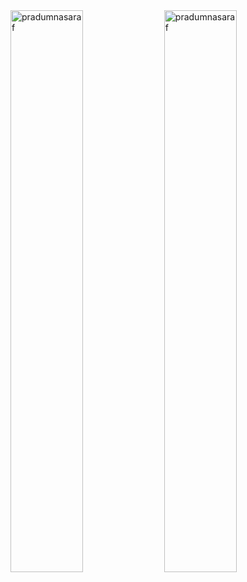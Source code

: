 <img src="https://github-readme-stats.vercel.app/api?username=pradumnasaraf&show_icons=true&locale=en" alt="pradumnasaraf" width="48%"/>

<img src ="https://github-readme-streak-stats.herokuapp.com?user=pradumnasaraf" alt="pradumnasaraf" width="48%"/>
